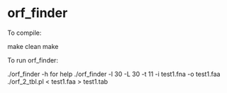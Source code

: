 # orf_finder

To compile:

make clean
make

To run orf_finder:

./orf_finder -h for help
./orf_finder -l 30 -L 30 -t 11 -i test1.fna -o test1.faa
./orf_2_tbl.pl < test1.faa > test1.tab

